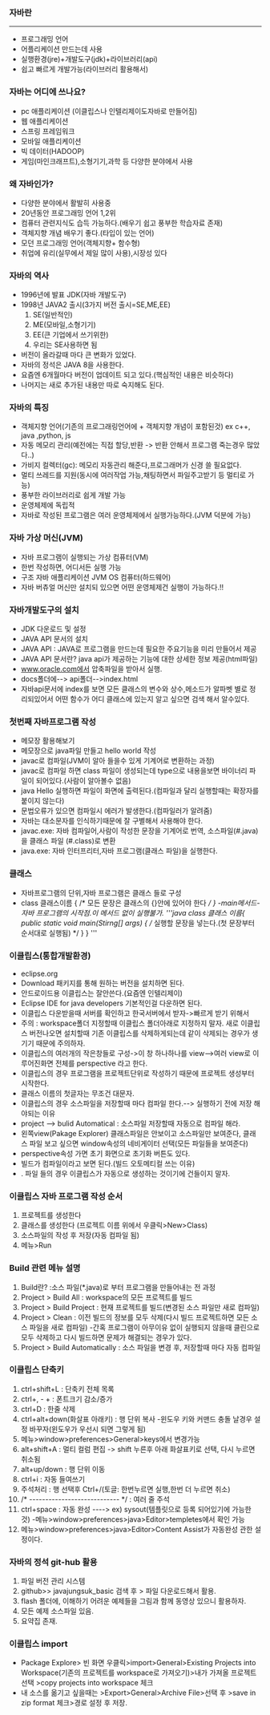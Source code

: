 ### 자바란
---
+ 프로그래밍 언어
+ 어플리케이션 만드는데 사용
+ 실행환경(jre)+개발도구(jdk)+라이브러리(api)
+ 쉽고 빠르게 개발가능(라이브러리 활용해서)

### 자바는 어디에 쓰나요?
+ pc 애플리케이션 (이클립스나 인텔리제이도자바로 만들어짐)
+ 웹 애플리케이션
+ 스프링 프레임워크
+ 모바일 애플리케이션
+ 빅 데이터(HADOOP)
+ 게임(마인크래프트),소형기기,과학 등 다양한 분야에서 사용

### 왜 자바인가?
+ 다양한 분야에서 활발히 사용중 
+ 20년동안 프로그래밍 언어 1,2위
+ 컴퓨터 관련지식도 습득 가능하다.(배우기 쉽고 풍부한 학습자료 존재)
+ 객체지향 개념 배우기 좋다.(타입이 있는 언어)
+ 모던 프로그래밍 언어(객체지향+ 함수형)
+ 취업에 유리(실무에서 제일 많이 사용),시장성 있다

### 자바의 역사
+ 1996년에 발표 JDK(자바 개발도구)
+ 1998년 JAVA2 출시(3가지 버전 출시=SE,ME,EE)
	1. SE(일반적인)
	2. ME(모바일,소형기기)
	3. EE(큰 기업에서 쓰기위한)
	4. 우리는 SE사용하면 됨
+ 버전이 올라갈때 마다 큰 변화가 있었다.
+ 자바의 정석은 JAVA 8을 사용한다.
+ 요즘엔 6개월마다 버전이 업데이트 되고 있다.(핵심적인 내용은 비슷하다)
+ 나머지는 새로 추가된 내용만 따로 숙지해도 된다.

### 자바의 특징
+ 객체지향 언어(기존의 프로그래링언어에 + 객체지향 개념이 포함된것) ex c++, java ,python, js
+ 자동 메모리 관리(예전에는 직접 할당,반환 -> 반환 안해서 프로그램 죽는경우 많았다..)
+ 가비지 컬렉터(gc): 메모리 자동관리 해준다,프로그래머가 신경 쓸 필요없다.
+ 멀티 쓰레드를 지원(동시에 여러작업 가능,채팅하면서 파일주고받기 등 멀티로 가능)
+ 풍부한 라이브러리로 쉽게 개발 가능 
+ 운영체제에 독립적
+ 자바로 작성된 프로그램은 여러 운영체제에서 실행가능하다.(JVM 덕분에 가능)

### 자바  가상 머신(JVM)
+ 자바 프로그램이 실행되는 가상 컴퓨터(VM)
+ 한번 작성하면, 어디서든 실행 가능
+ 구조
	자바 애플리케이션
	JVM
	OS
	컴퓨터(하드웨어)
+ 자바 버츄얼 머신만 설치되 있으면 어떤 운영체제건 실행이 가능하다.!!

### 자바개발도구의 설치
+ JDK 다운로드 및 설정
+ JAVA API 문서의 설치
+ JAVA API : JAVA로 프로그램을 만드는데 필요한 주요기능을 미리 만들어서 제공
+ JAVA API 문서란? java api가 제공하는 기능에 대한 상세한 정보 제공(html파일)
+ www.oracle.com에서 압축파일을 받아서 실행.
+ docs폴더에--> api폴더-->index.html
+ 자바api문서에 index를 보면 모든 클래스의 변수와 상수,메소드가 알파벳 별로 정리되있어서 어떤 함수가 어디 클래스에 있는지 알고 싶으면 검색 해서 알수있다.

### 첫번째 자바프로그램 작성
+ 메모장 활용해보기
+ 메모장으로 java파일 만들고 hello world 작성
+ javac로 컴파일(JVM이 알아 들을수 있게 기계어로 변환하는 과정)
+ javac로 컴파일 하면 class 파일이 생성되는데 type으로 내용을보면 바이너리 파일이 되어있다.(사람이 알아볼수 없음)
+ java Hello 실행하면 파일이 화면에 출력된다.(컴파일과 달리 실행할때는 확장자를 붙이지 않는다)
+ 문법오류가 있으면 컴파일시 에러가 발생한다.(컴파일러가 알려줌)
+ 자바는 대소문자를 인식하기때문에 잘 구별해서 사용해야 한다.
+ javac.exe: 자바 컴파일어,사람이 작성한 문장을 기계어로 번역, 소스파일(#.java)을 클래스 파일 (#.class)로 변환
+ java.exe: 자바 인터프리터,자바 프로그램(클래스 파일)을 실행한다.

### 클래스
+ 자바프로그램의 단위,자바 프로그램은 클래스 들로 구성
+ class 클래스이름 {
	/* 모든 문장은 클래스의 {}안에 있어야 한다 */
}
-main메서드-자바 프로그램의 시작점.이 메서드 없이 실행불가.
'''java
class 클래스 이름{
	public static void main(Stirng[] args) {
		/* 실행할 문장을 넣는다.(첫 문장부터 순서대로 실행됨) */
	}
}
'''

### 이클립스(통합개발환경)
+ eclipse.org
+ Download 패키지를 통해 원하는 버전을 설치하면 된다.
+ 안드로이드용 이클립스는 잘안쓴다.(요즘엔 인텔리제이)
+ Eclipse IDE for java developers 기본적인걸  다운하면 된다.
+ 이클립스 다운받을때 서버를 확인하고 한국서버에서 받자->빠르게 받기 위해서
+ 주의 : workspace폴더 지정할때 이클립스 폴더아래로 지정하지 말자. 새로 이클립스 버전나오면 설치할때 기존 이클립스를 삭제하게되는데 같이 삭제되는 경우가 생기기 때문에 주의하자.
+ 이클립스의 여러개의 작은창들로 구성->이 창 하나하나를 view-->여러 view로 이루어진화면 전체를 perspective 라고 한다.
+ 이클립스의 경우 프로그램을 프로젝트단위로 작성하기 때문에 프로젝트 생성부터 시작한다.
+ 클래스 이름의 첫글자는 무조건 대문자.
+ 이클립스의 경우 소스파일을 저장할때 마다 컴파일 한다.--> 실행하기 전에 저장 해야되는 이유
+ project --> bulid Automatical : 소스파일 저장할때 자동으로 컴파일 해라.
+ 왼쪽view(Pakage Explorer) 클래스파일은 안보이고 소스파일만 보여준다, 클래스 파일 보고 싶으면 window속성의 네비게이터 선택(모든 파일들을 보여준다)
+ perspective속성 가면 초기 화면으로 초기화 버튼도 있다.
+ 빌드가 컴파일이라고 보면 된다.(빌드 오토메티컬 쓰는 이유)
+ . 파일 들의 경우 이클립스가 자동으로 생성하는 것이기에 건들이지 말자.

### 이클립스 자바 프로그램 작성 순서
1. 프로젝트를 생성한다
2. 클래스를 생성한다 (프로젝트 이름 위에서 우클릭>New>Class)
3. 소스파일의 작성 후 저장(자동 컴파일 됨)
4. 메뉴>Run

### Build 관련 메뉴 설명
1. Build란?
:소스 파일(*.java)로 부터 프로그램을 만들어내는 전 과정
2. Project > Build All
: workspace의 모든 프로젝트를 빌드
3. Project > Build Project
: 현재 프로젝트를 빌드(변경된 소스 파일만 새로 컴파일)
4. Project > Clean
: 이전 빌드의 정보를 모두 삭제(다시 빌드 프로젝트하면 모든 소스 파일을 새로 컴파일)
-간혹 프로그램이 아무이유 없이 실행되지 않을때 클린으로 모두 삭제하고 다시 빌드하면 문제가 해결되는 경우가 있다.
5. Project > Build Automatically
: 소스 파일을 변경 후, 저장할때 마다 자동 컴파일

### 이클립스 단축키
1. ctrl+shift+L : 단축키 전체 목록
2. ctrl+, - + : 폰트크기 감소/증가
3. ctrl+D : 한줄 삭제
4. ctrl+alt+down(화살표 아래키) : 행 단위 복사
-윈도우 키와 커맨드 충돌 날경우 설정 바꾸자(윈도우가 우선시 되면 그렇게 됨)
5. 메뉴>window>preferences>General>keys에서 변경가능
6. alt+shift+A : 멀티 컬럼 편집 -> shift 누른후 아래 화살표키로 선택, 다시 누르면 취소됨
7. alt+up/down : 행 단위 이동
8. ctrl+i : 자동 들여쓰기
9. 주석처리 : 행 선택후 Ctrl+/(토글: 한번누르면 실행,한번 더 누르면 취소)
10. /* ---------------------------- */ : 여러 줄 주석
11. ctrl+space : 자동 완성 ----> ex) sysout(템플릿으로 등록 되어있기에 가능한 것) 
-메뉴>window>preferences>java>Editor>templetes에서 확인 가능
12. 메뉴>window>preferences>java>Editor>Content Assist가 자동완성 관한 설정이다.

### 자바의 정석 git-hub 활용
1. 파일 버전 관리 시스템
2. github>> javajungsuk_basic 검색 후 > 파일 다운로드해서 활용.
3. flash 폴더에, 이해하기 어려운 예제들을 그림과 함께 동영상 있으니 활용하자.
4. 모든 예제 소스파일 있음.
5. 요약집 존재.

### 이클립스 import
+ Package Explore> 빈 화면 우클릭>import>General>Existing Projects into Workspace(기존의 프로젝트를 workspace로 가져오기)>내가 가져올 프로젝트 선택 >copy projects into workspace 체크
+ 내 소스를 옮기고 싶을때는 >Export>General>Archive File>선택 후 >save in zip format 체크>경로 설정 후 저장.
